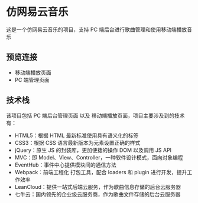 # 仿网易云音乐
这是一个仿网易云音乐的项目，支持 PC 端后台进行歌曲管理和使用移动端播放音乐

## 预览连接
* 移动端播放页面
* PC 端管理页面

## 技术栈
该项目包括 PC 端后台管理页面 以及 移动端播放页面，项目主要涉及到的技术有：

* HTML5：根据 HTML 最新标准使用具有语义化的标签
* CSS3：根据 CSS 语言最新版本为元素设置正确的样式
* jQuery：原生 JS 的封装库，更加便捷的操作 DOM 以及调用 JS API
* MVC：即 Model、View、Controller，一种软件设计模式，面向对象编程
* EventHub：事件中心提供模块间的通信方法
* Webpack：前端工程化 打包工具，配合 loaders 和 plugin 进行开发，提升工作效率
* LeanCloud：提供一站式后端云服务，作为歌曲信息存储的后台云服务器
* 七牛云：国内领先的企业级云服务商，作为歌曲文件存储的后台云服务器

